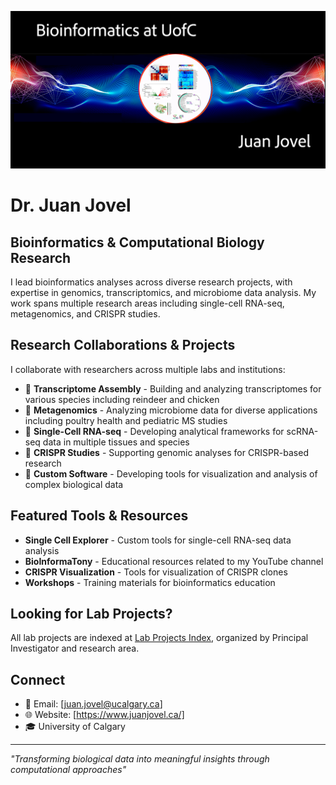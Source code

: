 ![Bioinformatics Lab Banner](repository-open-image.png )

# Dr. Juan Jovel

## Bioinformatics & Computational Biology Research

I lead bioinformatics analyses across diverse research projects, with expertise in genomics, transcriptomics, and microbiome data analysis. My work spans multiple research areas including single-cell RNA-seq, metagenomics, and CRISPR studies.

## Research Collaborations & Projects

I collaborate with researchers across multiple labs and institutions:

- 🧬 **Transcriptome Assembly** - Building and analyzing transcriptomes for various species including reindeer and chicken
- 🦠 **Metagenomics** - Analyzing microbiome data for diverse applications including poultry health and pediatric MS studies
- 🔬 **Single-Cell RNA-seq** - Developing analytical frameworks for scRNA-seq data in multiple tissues and species
- 🧪 **CRISPR Studies** - Supporting genomic analyses for CRISPR-based research
- 🧮 **Custom Software** - Developing tools for visualization and analysis of complex biological data

## Featured Tools & Resources

- **Single Cell Explorer** - Custom tools for single-cell RNA-seq data analysis
- **BioInformaTony** - Educational resources related to my YouTube channel
- **CRISPR Visualization** - Tools for visualization of CRISPR clones
- **Workshops** - Training materials for bioinformatics education

## Looking for Lab Projects?

All lab projects are indexed at [Lab Projects Index](https://github.com/jjovelc/projectsIndex), organized by Principal Investigator and research area.

## Connect

- 📧 Email: [juan.jovel@ucalgary.ca]
- 🌐 Website: [https://www.juanjovel.ca/]
- 🎓 University of Calgary

---

*"Transforming biological data into meaningful insights through computational approaches"*
